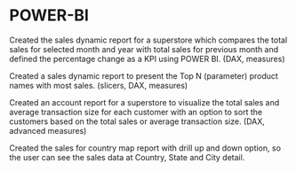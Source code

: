 # POWER-BI
Created the sales dynamic report for a superstore which compares the total sales for selected month and year with total sales for previous month and defined the percentage change as a KPI using POWER BI. (DAX, measures)

Created a sales dynamic report to present the Top N (parameter) product names with most sales. (slicers, DAX, measures)

Created an account report for a superstore to visualize the total sales and average transaction size for each customer with an option to sort the customers based on the total sales or average transaction size. (DAX, advanced measures)

Created the sales for country map report with drill up and down option, so the user can see the sales data at Country, State and City detail.

